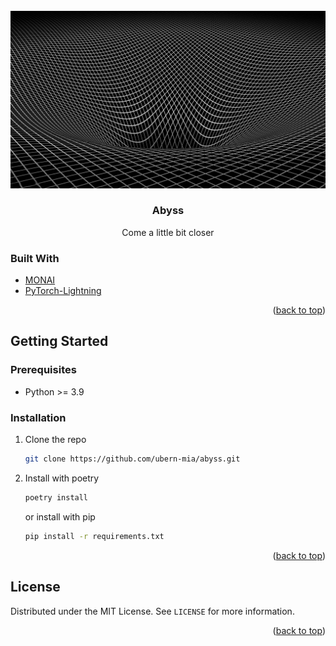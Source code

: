 <div id="top"></div>

<!-- PROJECT SHIELDS -->
<!--
*** I'm using markdown "reference style" links for readability.
*** Reference links are enclosed in brackets [ ] instead of parentheses ( ).
*** See the bottom of this document for the declaration of the reference variables
*** for contributors-url, forks-url, etc. This is an optional, concise syntax you may use.
*** https://www.markdownguide.org/basic-syntax/#reference-style-links
-->

[//]: # ([![Contributors][contributors-shield]][contributors-url])
[//]: # ([![Forks][forks-shield]][forks-url])
[//]: # ([![Stargazers][stars-shield]][stars-url])
[//]: # ([![Issues][issues-shield]][issues-url])
[//]: # ([![MIT License][license-shield]][license-url])
[//]: # ([![LinkedIn][linkedin-shield]][linkedin-url])



<!-- PROJECT LOGO -->
<br />
<div align="center">
  <a href="http://yesofcorsa.com/wp-content/uploads/2016/12/Abyss-Wallpaper-1080p.jpg">
    <img src="docs/images/abyss.png" alt="" width="" height="">
  </a>

<h3 align="center">Abyss</h3>

  <p align="center">
    Come a little bit closer

[//]: # (    <br />)

[//]: # (    <a href="https://github.com/github_username/repo_name"><strong>Explore the docs »</strong></a>)

[//]: # (    <br />)

[//]: # (    <br />)

[//]: # (    <a href="https://github.com/github_username/repo_name">View Demo</a>)

[//]: # (    ·)

[//]: # (    <a href="https://github.com/github_username/repo_name/issues">Report Bug</a>)

[//]: # (    ·)

[//]: # (    <a href="https://github.com/github_username/repo_name/issues">Request Feature</a>)
  </p>
</div>

[//]: # ()
[//]: # ()
[//]: # (<!-- TABLE OF CONTENTS -->)

[//]: # (<details>)

[//]: # (  <summary>Table of Contents</summary>)

[//]: # (  <ol>)

[//]: # (    <li>)

[//]: # (      <a href="#about-the-project">About The Project</a>)

[//]: # (      <ul>)

[//]: # (        <li><a href="#built-with">Built With</a></li>)

[//]: # (      </ul>)

[//]: # (    </li>)

[//]: # (    <li>)

[//]: # (      <a href="#getting-started">Getting Started</a>)

[//]: # (      <ul>)

[//]: # (        <li><a href="#prerequisites">Prerequisites</a></li>)

[//]: # (        <li><a href="#installation">Installation</a></li>)

[//]: # (      </ul>)

[//]: # (    </li>)

[//]: # (    <li><a href="#usage">Usage</a></li>)

[//]: # (    <li><a href="#roadmap">Roadmap</a></li>)

[//]: # (    <li><a href="#contributing">Contributing</a></li>)

[//]: # (    <li><a href="#license">License</a></li>)

[//]: # (    <li><a href="#contact">Contact</a></li>)

[//]: # (    <li><a href="#acknowledgments">Acknowledgments</a></li>)

[//]: # (  </ol>)

[//]: # (</details>)



[//]: # (<!-- ABOUT THE PROJECT -->)
[//]: # (## About The Project)
[//]: # ()
[//]: # ([![Product Name Screen Shot][product-screenshot]]&#40;https://example.com&#41;)

[//]: # (Here's a blank template to get started: To avoid retyping too much info. Do a search and replace with your text editor for the following: `github_username`, `repo_name`, `twitter_handle`, `linkedin_username`, `email_client`, `email`, `project_title`, `project_description`)
[//]: # ()
[//]: # (<p align="right">&#40;<a href="#top">back to top</a>&#41;</p>)



### Built With

* [MONAI](https://monai.io/)
* [PyTorch-Lightning](https://www.pytorchlightning.ai/)

<p align="right">(<a href="#top">back to top</a>)</p>



<!-- GETTING STARTED -->
## Getting Started

### Prerequisites

* Python >= 3.9

### Installation

1. Clone the repo
   ```sh
   git clone https://github.com/ubern-mia/abyss.git
   ```
2. Install with poetry
   ```sh
   poetry install
   ```
   or install with pip
   ```sh
   pip install -r requirements.txt
   ```

<p align="right">(<a href="#top">back to top</a>)</p>



[//]: # (<!-- USAGE EXAMPLES -->)

[//]: # (## Usage)

[//]: # ()
[//]: # (Use this space to show useful examples of how a project can be used. Additional screenshots, code examples and demos work well in this space. You may also link to more resources.)

[//]: # ()
[//]: # (_For more examples, please refer to the [Documentation]&#40;https://example.com&#41;_)

[//]: # ()
[//]: # (<p align="right">&#40;<a href="#top">back to top</a>&#41;</p>)



[//]: # (<!-- ROADMAP -->)

[//]: # (## Roadmap)

[//]: # ()
[//]: # (- [ ] Feature 1)

[//]: # (- [ ] Feature 2)

[//]: # (- [ ] Feature 3)

[//]: # (    - [ ] Nested Feature)

[//]: # ()
[//]: # (See the [open issues]&#40;https://github.com/github_username/repo_name/issues&#41; for a full list of proposed features &#40;and known issues&#41;.)

[//]: # ()
[//]: # (<p align="right">&#40;<a href="#top">back to top</a>&#41;</p>)



[//]: # (<!-- CONTRIBUTING -->)

[//]: # (## Contributing)

[//]: # ()
[//]: # (Contributions are what make the open source community such an amazing place to learn, inspire, and create. Any contributions you make are **greatly appreciated**.)

[//]: # ()
[//]: # (If you have a suggestion that would make this better, please fork the repo and create a pull request. You can also simply open an issue with the tag "enhancement".)

[//]: # (Don't forget to give the project a star! Thanks again!)

[//]: # ()
[//]: # (1. Fork the Project)

[//]: # (2. Create your Feature Branch &#40;`git checkout -b feature/AmazingFeature`&#41;)

[//]: # (3. Commit your Changes &#40;`git commit -m 'Add some AmazingFeature'`&#41;)

[//]: # (4. Push to the Branch &#40;`git push origin feature/AmazingFeature`&#41;)

[//]: # (5. Open a Pull Request)

[//]: # ()
[//]: # (<p align="right">&#40;<a href="#top">back to top</a>&#41;</p>)



<!-- LICENSE -->
## License

Distributed under the MIT License. See `LICENSE` for more information.

<p align="right">(<a href="#top">back to top</a>)</p>



[//]: # (<!-- CONTACT -->)

[//]: # (## Contact)

[//]: # ()
[//]: # (Michael Mueller - [@twitter_handle]&#40;https://twitter.com/twitter_handle&#41; - email@email_client.com)

[//]: # ()
[//]: # (Project Link: [https://github.com/github_username/repo_name]&#40;https://github.com/github_username/repo_name&#41;)

[//]: # ()
[//]: # (<p align="right">&#40;<a href="#top">back to top</a>&#41;</p>)



[//]: # (<!-- ACKNOWLEDGMENTS -->)

[//]: # (## Acknowledgments)

[//]: # ()
[//]: # (* []&#40;&#41;)

[//]: # (* []&#40;&#41;)

[//]: # (* []&#40;&#41;)

[//]: # ()
[//]: # (<p align="right">&#40;<a href="#top">back to top</a>&#41;</p>)



<!-- MARKDOWN LINKS & IMAGES -->
<!-- https://www.markdownguide.org/basic-syntax/#reference-style-links -->
[contributors-shield]: https://img.shields.io/github/contributors/github_username/repo_name.svg?style=for-the-badge
[contributors-url]: https://github.com/github_username/repo_name/graphs/contributors
[forks-shield]: https://img.shields.io/github/forks/github_username/repo_name.svg?style=for-the-badge
[forks-url]: https://github.com/github_username/repo_name/network/members
[stars-shield]: https://img.shields.io/github/stars/github_username/repo_name.svg?style=for-the-badge
[stars-url]: https://github.com/github_username/repo_name/stargazers
[issues-shield]: https://img.shields.io/github/issues/github_username/repo_name.svg?style=for-the-badge
[issues-url]: https://github.com/github_username/repo_name/issues
[license-shield]: https://img.shields.io/github/license/github_username/repo_name.svg?style=for-the-badge

[//]: # ([license-url]: )
[linkedin-shield]: https://img.shields.io/badge/-LinkedIn-black.svg?style=for-the-badge&logo=linkedin&colorB=555
[linkedin-url]: https://linkedin.com/in/linkedin_username
[product-screenshot]: images/screenshot.png
